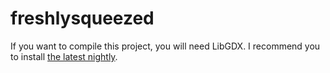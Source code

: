 freshlysqueezed
===============
If you want to compile this project, you will need LibGDX. I recommend you to install <a href="http://libgdx.badlogicgames.com/nightlies/libgdx-nightly-latest.zip">the latest nightly</a>.
